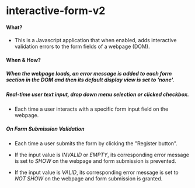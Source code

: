 # interactive-form-v2

#### What?

- This is a Javascript application that when enabled, adds interactive validation errors to the form fields of a webpage (DOM).

#### When & How?

##### When the webpage loads, an error message is added to each form section in the DOM and then its default display view is set to 'none'.

##### Real-time user text input, drop down menu selection or clicked checkbox.

- Each time a user interacts with a specific form input field on the webpage.

##### On Form Submission Validation

- Each time a user submits the form by clicking the "Register button".

- If the input value is *INVALID* or *EMPTY*, its corresponding error message is set to *SHOW* on the webpage and form submission is prevented.

- If the input value is *VALID*, its corresponding error message is set to *NOT SHOW* on the webpage and form submission is granted.

